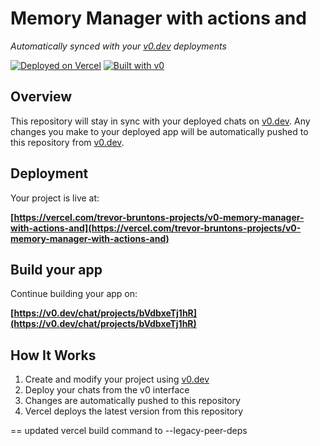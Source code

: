 # Memory Manager with actions and

*Automatically synced with your [v0.dev](https://v0.dev) deployments*

[![Deployed on Vercel](https://img.shields.io/badge/Deployed%20on-Vercel-black?style=for-the-badge&logo=vercel)](https://vercel.com/trevor-bruntons-projects/v0-memory-manager-with-actions-and)
[![Built with v0](https://img.shields.io/badge/Built%20with-v0.dev-black?style=for-the-badge)](https://v0.dev/chat/projects/bVdbxeTj1hR)

## Overview

This repository will stay in sync with your deployed chats on [v0.dev](https://v0.dev).
Any changes you make to your deployed app will be automatically pushed to this repository from [v0.dev](https://v0.dev).

## Deployment

Your project is live at:

**[https://vercel.com/trevor-bruntons-projects/v0-memory-manager-with-actions-and](https://vercel.com/trevor-bruntons-projects/v0-memory-manager-with-actions-and)**

## Build your app

Continue building your app on:

**[https://v0.dev/chat/projects/bVdbxeTj1hR](https://v0.dev/chat/projects/bVdbxeTj1hR)**

## How It Works

1. Create and modify your project using [v0.dev](https://v0.dev)
2. Deploy your chats from the v0 interface
3. Changes are automatically pushed to this repository
4. Vercel deploys the latest version from this repository





==  updated vercel build command to --legacy-peer-deps
